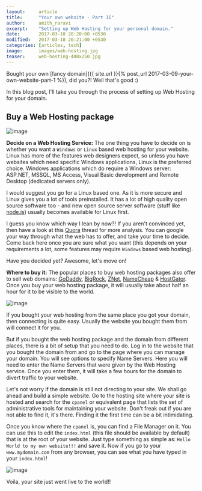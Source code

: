 ```yaml
---
layout:     article
title:      "Your own website - Part II"
author:     amith_raravi
excerpt:    "Setting up Web Hosting for your personal domain."
date:       2017-03-10 20:20:00 +0530
modified:   2017-03-18 20:21:00 +0530
categories: [articles, tech]
image:      images/web-hosting.jpg
teaser:     web-hosting-400x250.jpg
---
```


Bought your own [fancy domain]({{ site.url }}{% post_url 2017-03-09-your-own-website-part-1 %}), did you?! Well that's good :)

In this blog post, I'll take you through the process of setting up Web Hosting for your domain.

## Buy a Web Hosting package

![image](/images/linux-vs-windows-hosting.jpg)

**Decide on a Web Hosting Service:** The one thing you have to decide on is whether you want a `Windows` or `Linux` based web hosting for your website. Linux has more of the features web designers expect, so unless you have websites which need specific Windows applications, Linux is the preferred choice. Windows applications which do require a Windows server: ASP.NET, MSSQL, MS Access, Visual Basic development and Remote Desktop (dedicated servers only).

I would suggest you go for a Linux based one. As it is more secure and Linux gives you a lot of tools preinstalled. It has a lot of high quality open source software too - and new open source server software (stuff like [node.js](https://www.w3schools.com/nodejs/nodejs_intro.asp)) usually becomes available for Linux first.

I guess you know which way I lean by now?! If you aren't convinced yet, then have a look at this [Quora](https://www.quora.com/What-is-the-difference-between-Windows-and-Linux-for-web-hosting) thread for more analysis. You can google your way through what the web has to offer, and take your time to decide. Come back here once you are sure what you want (this depends on your requirements a lot, some features may require `Windows` based web hosting).

Have you decided yet? Awesome, let's move on!

**Where to buy it:** The popular places to buy web hosting packages also offer to sell web domains:  [GoDaddy](https://www.godaddy.com), [BigRock](https://www.bigrock.in), [ZNet](https://www.znetlive.com), [NameCheap](https://www.namecheap.com/) & [HostGator](https://www.hostgator.in). Once you buy your web hosting package, it will usually take about half an hour for it to be visible to the world.

![image](/images/web-hosting.jpg)

If you bought your web hosting from the same place you got your domain, then connecting is quite easy. Usually the website you bought them from will connect it for you.

But if you bought the web hosting package and the domain from different places, there is a bit of setup that you need to do. Log in to the website that you bought the domain from and go to the page where you can manage your domain. You will see options to specify Name Servers. Here you will need to enter the Name Servers that were given by the Web Hosting service. Once you enter them, it will take a few hours for the domain to divert traffic to your website.

Let's not worry if the domain is still not directing to your site. We shall go ahead and build a simple website. Go to the hosting site where your site is hosted and search for the `cpanel` or equivalent page that lists the set of administrative tools for maintaining your website. Don't freak out if you are not able to find it, it's there. Finding it the first time can be a bit intimidating.

Once you know where the `cpanel` is, you can find a File Manager on it. You can use this to edit the `index.html` (this file should be available by default) that is at the root of your website. Just type something as simple as: `Hello World to my own website!!!` and save it. Now if you go to your `www.mydomain.com` from any browser, you can see what you have typed in your `index.html`!

![image](/images/hello-world.png)

Voila, your site just went live to the world!!

